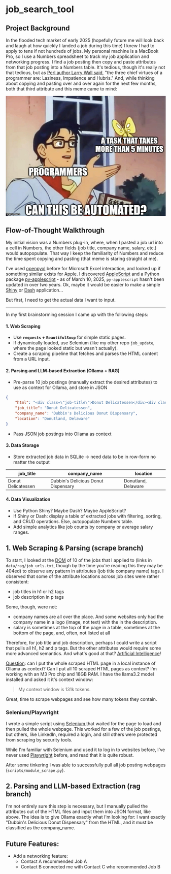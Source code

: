 # job_search_tool

## Project Background  
In the flooded tech market of early 2025 (hopefully future me will look back and laugh at how quickly I landed a job during this time) I knew I had to apply to tens if not hundreds of jobs. My personal machine is a MacBook Pro, so I use a Numbers spreadsheet to track my job application and networking progress. I find a job posting then copy and paste attributes from that job posting into a Numbers table. It's tedious, though it's really not that tedious, but as [Perl author Larry Wall said](https://www.brainyquote.com/quotes/larry_wall_141510), "the three chief virtues of a programmer are: Laziness, Impatience and Hubris." And, while thinking about copying and pasting over and over again for the next few months, both that third attribute and this meme came to mind:

![](assets/readme/0cm6yx27tez21.jpg)


## Flow-of-Thought Walkthrough

My initial vision was a Numbers plug-in, where, when I pasted a job url into a cell in Numbers, the other fields (job title, company name, salary, etc.) would autopopulate. That way I keep the familiarity of Numbers and reduce the time spent copying and pasting (that meme is staring straight at me).   

I've used [openpyxl](https://pypi.org/project/openpyxl/) before for Microsoft Excel interaction, and looked up if something similar exists for Apple. I discovered [AppleScript](https://developer.apple.com/library/archive/documentation/AppleScript/Conceptual/AppleScriptLangGuide/introduction/ASLR_intro.html) and a Python package [py-applescript](https://github.com/rdhyee/py-applescript) - as of March 10, 2025, `py-applescript` hasn't been updated in over two years. Ok, maybe it would be easier to make a simple [Shiny](https://shiny.posit.co/py/) or [Dash](https://pypi.org/project/dash/) application... 

But first, I need to get the actual data I want to input.

---
In my first brainstorming session I came up with the following steps:

#### **1. Web Scraping**

- Use **`requests` + `BeautifulSoup`** for simple static pages.
- If dynamically loaded, use Selenium (like my other repo `job_update`, where the page looked static but wasn't actually).
- Create a scraping pipeline that fetches and parses the HTML content from a URL input.

#### **2. Parsing and LLM-based Extraction (Ollama + RAG)**

- Pre-parse 10 job postings (manually extract the desired attributes) to use as context for Ollama, and store in JSON
```JSON
{
    "html": "<div class=\"job-title\">Donut Delicatessen</div><div class=\"company-name\">Dubbin's Delicious Donut Dispensary</div><div class=\"location\">Donutland, Delaware</div>",
    "job_title": "Donut Delicatessen",
    "company_name": "Dubbin's Delicious Donut Dispensary",
    "location": "Donutland, Delaware"
}
```

- Pass JSON job postings into Ollama as context

#### **3. Data Storage**

- Store extracted job data in SQLite -> need data to be in row-form no matter the output  

|job_title|company_name|location|
|---|---|---|
|Donut Delicatessen|Dubbin's Delicious Donut Dispensary|Donutland, Delaware|

#### **4. Data Visualization**

- Use Python Shiny? Maybe Dash? Maybe AppleScript?
- If Shiny or Dash: display a table of extracted jobs with filtering, sorting, and CRUD operations. Else, autopopulate Numbers table.
- Add simple analytics like job counts by company or average salary ranges.

## 1. Web Scraping & Parsing (scrape branch)

To start, I looked at the [DOM](https://developer.mozilla.org/en-US/docs/Web/API/Document_Object_Model/Introduction) of 10 of the jobs that I applied to (links in `data/rag/job_urls.txt`, though by the time you're reading this they may be 404ed) to observe any pattern in attributes (job title company name) tags. I observed that some of the attribute locations across job sites were rather consistent:
- job titles in h1 or h2 tags
- job description in p tags

Some, though, were not:
- company names are all over the place. And some websites only had the company name in a logo (image, not text) with the in the description. 
- salary is sometimes at the top of the page in a table, sometimes at the bottom of the page, and, often, not listed at all

Therefore, for job title and job description, perhaps I could write a script that pulls all h1, h2 and p tags. But the other attributes would require some more advanced semantics. And what's good at that? [Artificial Intelligence](https://www.geeksforgeeks.org/semantic-networks-in-artificial-intelligence/)! 

<u>Question</u>: can I put the whole scraped HTML page in a local instance of Ollama as context? Can I put all 10 scraped HTML pages as context? I'm working with an M3 Pro chip and 18GB RAM. I have the llama3.2 model installed and asked it it's context window:

> My context window is 131k tokens.

Great, time to scrape webpages and see how many tokens they contain.

### Selenium/Playwright

I wrote a simple script using [Selenium ](https://selenium-python.readthedocs.io/) that waited for the page to load and then pulled the whole webpage. This worked for a few of the job postings, but others, like LinkedIn, required a login, and still others were protected from scraping by security tools.

While I'm familiar with Selenium and used it to log in to websites before, I've never used [Playwright](https://playwright.dev/) before, and read that it is quite robust. 

After some tinkering I was able to successfully pull all job posting webpages (`scripts/module_scrape.py`).


## 2. Parsing and LLM-based Extraction (rag branch)

I'm not entirely sure this step is necessary, but I manually pulled the attributes out of the HTML files and input them into JSON format, like above. The idea is to give Ollama exactly what I'm looking for: I want exactly "Dubbin's Delicious Donut Dispensary" from the HTML, and it must be classified as the company_name.







## Future Features:

- Add a networking feature:
    - Contact A recommended Job A
    - Contact B connected me with Contact C who recommended Job B